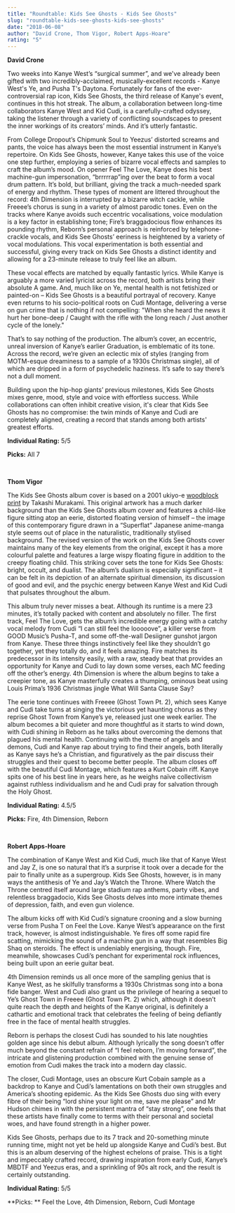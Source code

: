 ```yaml
---
title: "Roundtable: Kids See Ghosts - Kids See Ghosts"
slug: "roundtable-kids-see-ghosts-kids-see-ghosts"
date: "2018-06-08"
author: "David Crone, Thom Vigor, Robert Apps-Hoare"
rating: "5"
---
```


**David Crone**

Two weeks into Kanye West’s “surgical summer”, and we've already been gifted with two incredibly-acclaimed, musically-excellent records - Kanye West's Ye, and Pusha T's Daytona. Fortunately for fans of the ever-controversial rap icon, Kids See Ghosts, the third release of Kanye's event, continues in this hot streak. The album, a collaboration between long-time collaborators Kanye West and Kid Cudi, is a carefully-crafted odyssey, taking the listener through a variety of conflicting soundscapes to present the inner workings of its creators’ minds. And it’s utterly fantastic.

From College Dropout’s Chipmunk Soul to Yeezus’ distorted screams and pants, the voice has always been the most essential instrument in Kanye’s repertoire. On Kids See Ghosts, however, Kanye takes this use of the voice one step further, employing a series of bizarre vocal effects and samples to craft the album’s mood. On opener Feel The Love, Kanye does his best machine-gun impersonation, “brrrrrap”ing over the beat to form a vocal drum pattern. It’s bold, but brilliant, giving the track a much-needed spark of energy and rhythm. These types of moment are littered throughout the record: 4th Dimension is interrupted by a bizarre witch cackle, while Freeee’s chorus is sung in a variety of almost parodic tones. Even on the tracks where Kanye avoids such eccentric vocalisations, voice modulation is a key factor in establishing tone; Fire’s braggadocious flow enhances its pounding rhythm, Reborn’s personal approach is reinforced by telephone-crackle vocals, and Kids See Ghosts’ eeriness is heightened by a variety of vocal modulations. This vocal experimentation is both essential and successful, giving every track on Kids See Ghosts a distinct identity and allowing for a 23-minute release to truly feel like an album.

These vocal effects are matched by equally fantastic lyrics. While Kanye is arguably a more varied lyricist across the record, both artists bring their absolute A game. And, much like on Ye, mental health is not fetishized or painted-on – Kids See Ghosts is a beautiful portrayal of recovery. Kanye even returns to his socio-political roots on Cudi Montage, delivering a verse on gun crime that is nothing if not compelling: "When she heard the news it hurt her bone-deep / Caught with the rifle with the long reach / Just another cycle of the lonely."

That’s to say nothing of the production. The album’s cover, an eccentric, unreal inversion of Kanye’s earlier Graduation, is emblematic of its tone. Across the record, we’re given an eclectic mix of styles (ranging from MOTM-esque dreaminess to a sample of a 1930s Christmas single), all of which are dripped in a form of psychedelic haziness. It’s safe to say there’s not a dull moment.

Building upon the hip-hop giants’ previous milestones, Kids See Ghosts mixes genre, mood, style and voice with effortless success. While collaborations can often inhibit creative vision, it's clear that Kids See Ghosts has no compromise: the twin minds of Kanye and Cudi are completely aligned, creating a record that stands among both artists' greatest efforts.

**Individual Rating:** 5/5

**Picks:** All 7

 

**Thom Vigor**

The Kids See Ghosts album cover is based on a 2001 ukiyo-e [woodblock print](https://hypebeast.com/2018/6/kanye-west-kid-cudi-takashi-murakami-kids-see-ghosts-album-artwork) by Takashi Murakami. This original artwork has a much darker background than the Kids See Ghosts album cover and features a child-like figure sitting atop an eerie, distorted floating version of himself – the image of this contemporary figure drawn in a “Superflat” Japanese anime-manga style seems out of place in the naturalistic, traditionally stylised background. The revised version of the work on the Kids See Ghosts cover maintains many of the key elements from the original, except it has a more colourful palette and features a large wispy floating figure in addition to the creepy floating child. This striking cover sets the tone for Kids See Ghosts: bright, occult, and dualist. The album’s dualism is especially significant – it can be felt in its depiction of an alternate spiritual dimension, its discussion of good and evil, and the psychic energy between Kanye West and Kid Cudi that pulsates throughout the album.

This album truly never misses a beat. Although its runtime is a mere 23 minutes, it’s totally packed with content and absolutely no filler. The first track, Feel The Love, gets the album’s incredible energy going with a catchy vocal melody from Cudi “I can still feel the looooove”, a killer verse from GOOD Music’s Pusha-T, and some off-the-wall Desiigner gunshot jargon from Kanye. These three things instinctively feel like they shouldn’t go together, yet they totally do, and it feels amazing. Fire matches its predecessor in its intensity easily, with a raw, steady beat that provides an opportunity for Kanye and Cudi to lay down some verses, each MC feeding off the other’s energy. 4th Dimension is where the album begins to take a creepier tone, as Kanye masterfully creates a thumping, ominous beat using Louis Prima’s 1936 Christmas jingle What Will Santa Clause Say?

The eerie tone continues with Freeee (Ghost Town Pt. 2), which sees Kanye and Cudi take turns at singing the victorious yet haunting chorus as they reprise Ghost Town from Kanye’s ye, released just one week earlier. The album becomes a bit quieter and more thoughtful as it starts to wind down, with Cudi shining in Reborn as he talks about overcoming the demons that plagued his mental health. Continuing with the theme of angels and demons, Cudi and Kanye rap about trying to find their angels, both literally as Kanye says he’s a Christian, and figuratively as the pair discuss their struggles and their quest to become better people. The album closes off with the beautiful Cudi Montage, which features a Kurt Cobain riff. Kanye spits one of his best line in years here, as he weighs naïve collectivism against ruthless individualism and he and Cudi pray for salvation through the Holy Ghost.

**Individual Rating:** 4.5/5

**Picks:** Fire, 4th Dimension, Reborn

 

**Robert Apps-Hoare**

The combination of Kanye West and Kid Cudi, much like that of Kanye West and Jay Z, is one so natural that it’s a surprise it took over a decade for the pair to finally unite as a supergroup. Kids See Ghosts, however, is in many ways the antithesis of Ye and Jay’s Watch the Throne. Where Watch the Throne centred itself around large stadium rap anthems, party vibes, and relentless braggadocio, Kids See Ghosts delves into more intimate themes of depression, faith, and even gun violence.

The album kicks off with Kid Cudi’s signature crooning and a slow burning verse from Pusha T on Feel the Love. Kanye West’s appearance on the first track, however, is almost indistinguishable. Ye fires off some rapid fire scatting, mimicking the sound of a machine gun in a way that resembles Big Shaq on steroids. The effect is undeniably energising, though. Fire, meanwhile, showcases Cudi’s penchant for experimental rock influences, being built upon an eerie guitar beat.

4th Dimension reminds us all once more of the sampling genius that is Kanye West, as he skilfully transforms a 1930s Christmas song into a bona fide banger. West and Cudi also grant us the privilege of hearing a sequel to Ye’s Ghost Town in Freeee (Ghost Town Pt. 2) which, although it doesn’t quite reach the depth and heights of the Kanye original, is definitely a cathartic and emotional track that celebrates the feeling of being defiantly free in the face of mental health struggles.

Reborn is perhaps the closest Cudi has sounded to his late noughties golden age since his debut album. Although lyrically the song doesn’t offer much beyond the constant refrain of “I feel reborn, I’m moving forward”, the intricate and glistening production combined with the genuine sense of emotion from Cudi makes the track into a modern day classic.

The closer, Cudi Montage, uses an obscure Kurt Cobain sample as a backdrop to Kanye and Cudi’s lamentations on both their own struggles and America’s shooting epidemic. As the Kids See Ghosts duo sing with every fibre of their being “lord shine your light on me, save me please” and Mr Hudson chimes in with the persistent mantra of “stay strong”, one feels that these artists have finally come to terms with their personal and societal woes, and have found strength in a higher power.

Kids See Ghosts, perhaps due to its 7 track and 20-something minute running time, might not yet be held up alongside Kanye and Cudi’s best. But this is an album deserving of the highest echelons of praise. This is a tight and impeccably crafted record, drawing inspiration from early Cudi, Kanye’s MBDTF and Yeezus eras, and a sprinkling of 90s alt rock, and the result is certainly outstanding.

**Individual Rating:** 5/5

**Picks: ** Feel the Love, 4th Dimension, Reborn, Cudi Montage
